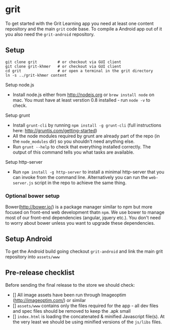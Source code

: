 # grit

To get started with the Grit Learning app you need at least one content repository and the main ``grit`` code base. To compile a Android app out of it you also need the ``grit-android`` repository.

## Setup

```
git clone grit         # or checkout via GUI client
git clone grit-khmer   # or checkout via GUI client
cd grit                # or open a terminal in the grit directory
ln -s ../grit-khmer content
```

Setup node.js

* Install node.js either from http://nodejs.org or `brew install node` on mac. You must have at least verstion 0.8 installed - run `node -v` to check.

Setup grunt

* Install `grunt-cli` by running `npm install -g grunt-cli` (full instructions here: http://gruntjs.com/getting-started) 
* All the node modules required by grunt are already part of the repo (in the `node_modules` dir) so you shouldn't need anything else.
* Run `grunt --help` to check that everything installed correctly. The output of this command tells you what tasks are available.

Setup http-server

* Run `npm install -g http-server` to install a minimal http-server that you can invoke from the command line. Alternatively you can run the `web-server.js` script in the repo to achieve the same thing.

### Optional bower setup
Bower(http://bower.io/) is a package manager similar to npm but more focused on front-end web development thatn `npm`. We use bower to manage most of our front-end dependencies (angular, jquery etc.). You don't need to worry about bower unless you want to upgrade these dependencies. 

## Setup Android

To get the Android build going checkout ``grit-android`` and link the
main grit repository into ``assets/www``


## Pre-release checklist

Before sending the final release to the store we should check:

- [] All image assets have been run through Imageoptim (http://imageoptim.com/) or similar
- [] `assets/www` contains only the files required for the app - all dev files and spec files should be removed to keep the .apk small
- [] `index.html` is loading the concatenated & minified Javascript file(s). At the very least we should be using minified versions of the `js/libs` files.
